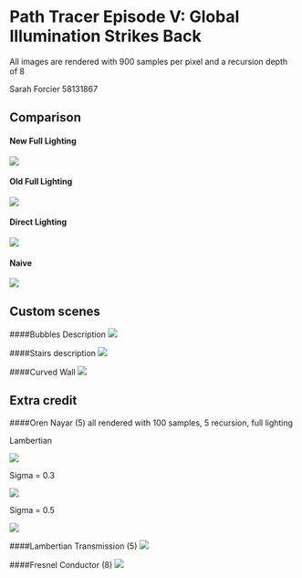 Path Tracer Episode V: Global Illumination Strikes Back
======================
All images are rendered with 900 samples per pixel and a recursion depth of 8

Sarah Forcier
58131867

Comparison
------------
#### New Full Lighting
![](./full_new.png)

#### Old Full Lighting
![](./full_old.png)

#### Direct Lighting
![](./twolights_direct.png)

#### Naive
![](./twolights_naive.png)


Custom scenes
-----------
####Bubbles
Description
![](./bubbles.png)

####Stairs
description
![](./stairs.png)

####Curved Wall
![](./curved.png)


Extra credit
-----------
####Oren Nayar (5)
all rendered with 100 samples, 5 recursion, full lighting

Lambertian

![](./oren0.png) 

Sigma = 0.3

![](./oren30.png) 

Sigma = 0.5

![](./oren50.png)

####Lambertian Transmission (5)
![](./LamTrans.png)

####Fresnel Conductor (8)
![](./conductor.png)